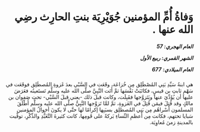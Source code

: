 <h1 dir="rtl">وَفاةُ أُمِّ المؤمنين جُوَيْرِيَة بنتِ الحارِث رضِي الله عنها .</h1>

<h5 dir="rtl">العام الهجري:  57

الشهر القمري: ربيع الأول

العام الميلادي: 677</h5>

<p dir="rtl">هي ابنةُ سَيِّدِ بَنِي المُصْطَلِق مِن خُزاعَة، وقَعَت في السَّبْي بعدَ غَزوةِ المُصطَلِق فوقَعَت في سَهْمِ ثابتِ بن قيسٍ، فكاتَبَتْ نَفْسَها ثمَّ أَتَت النَّبِيَّ صلَّى الله عليه وسلَّم تَستَعينُه فعَرَضَ عليها أن يُؤَدِّيَ عنها ويَتَزوَّجها فقَبِلَت، وكانت قبلَ ذلك -يعني قبلَ السَّبْي- تحت صَفوان بن مالكٍ وقد قُتِلَ فيمَن قُتِلَ في الغَزوةِ، ثمَّ لمَّا تَزوَّجها النَّبِيُّ صلَّى الله عليه وسلَّم أَطْلَقَ المسلمون أَسْراهُم مِن بَنِي المُصطلِق بسبَبِها إكرامًا لها حتَّى لا يكونَ أخوالُ المؤمنين سَبايا تحتهم، فكانت مِن أَعظمِ النِّساءِ بَركةً على قَومِها، كانت كثيرةَ التَّعَبُّدِ والذِّكْرِ، توفِّيت بالمدينةِ زمنَ مُعاوِيَة.</p></br>
